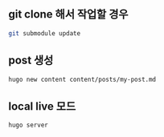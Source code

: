 ## git clone 해서 작업할 경우

```bash
git submodule update
```

## post 생성
```bash
hugo new content content/posts/my-post.md
```

## local live 모드
```bash
hugo server
```
